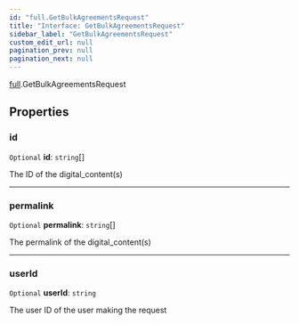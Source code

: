 ```yaml
---
id: "full.GetBulkAgreementsRequest"
title: "Interface: GetBulkAgreementsRequest"
sidebar_label: "GetBulkAgreementsRequest"
custom_edit_url: null
pagination_prev: null
pagination_next: null
---
```


[full](../namespaces/full.md).GetBulkAgreementsRequest

## Properties

### id

 `Optional` **id**: `string`[]

The ID of the digital_content(s)

___

### permalink

 `Optional` **permalink**: `string`[]

The permalink of the digital_content(s)

___

### userId

 `Optional` **userId**: `string`

The user ID of the user making the request
